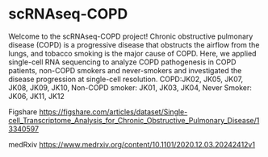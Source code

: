 # scRNAseq-COPD
 
Welcome to the scRNAseq-COPD project! Chronic obstructive pulmonary disease (COPD) is a progressive disease that obstructs the airflow from the lungs, and tobacco smoking is the major cause of COPD. Here, we applied single-cell RNA sequencing to analyze COPD pathogenesis in COPD patients, non-COPD smokers and never-smokers and investigated the disease progression at single-cell resolution. COPD:JK02, JK05, JK07, JK08, JK09, JK10, Non-COPD smoker: JK01, JK03, JK04, Never Smoker: JK06, JK11, JK12

Figshare https://figshare.com/articles/dataset/Single-cell_Transcriptome_Analysis_for_Chronic_Obstructive_Pulmonary_Disease/13340597

medRxiv https://www.medrxiv.org/content/10.1101/2020.12.03.20242412v1


